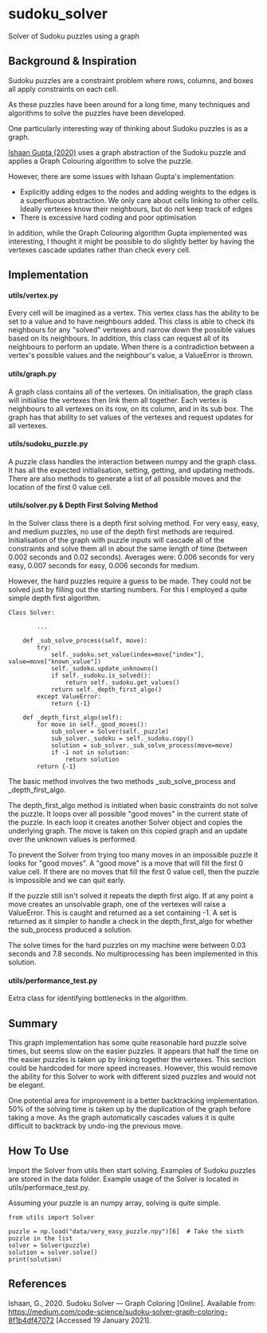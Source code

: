 # sudoku_solver
Solver of Sudoku puzzles using a graph

## Background & Inspiration

Sudoku puzzles are a constraint problem where rows, columns, and boxes all apply constraints on each cell.

As these puzzles have been around for a long time, many techniques and algorithms to solve the puzzles have been developed.

One particularly interesting way of thinking about Sudoku puzzles is as a graph.

[Ishaan Gupta (2020)](https://medium.com/code-science/sudoku-solver-graph-coloring-8f1b4df47072) 
uses a graph abstraction of the Sudoku puzzle and applies a Graph Colouring algorithm to solve the puzzle.

However, there are some issues with Ishaan Gupta's implementation:
- Explicitly adding edges to the nodes and adding weights to the edges is a superfluous abstraction. We only care about
    cells linking to other cells. Ideally vertexes know their neighbours, but do not keep track of edges
- There is excessive hard coding and poor optimisation

In addition, while the Graph Colouring algorithm Gupta implemented was interesting, I thought it might be possible
to do slightly better by having the vertexes cascade updates rather than check every cell.

## Implementation

#### utils/vertex.py
Every cell will be imagined as a vertex. This vertex class has the ability to be set to a value and to have 
neighbours added. This class is able to check its neighbours for any "solved" vertexes and narrow down 
the possible values based on its neighbours. In addition, this class can request all of its neighbours
to perform an update. When there is a contradiction between a vertex's possible values and the
neighbour's value, a ValueError is thrown.  

#### utils/graph.py
A graph class contains all of the vertexes. On initialisation, the graph class will initialise the vertexes
then link them all together. Each vertex is neighbours to all vertexes on its row, on its column, and in its 
sub box. The graph has that ability to set values of the vertexes and request updates for all vertexes.

#### utils/sudoku_puzzle.py
A puzzle class handles the interaction between numpy and the graph class. It has all the expected initialisation,
setting, getting, and updating methods. There are also methods to generate a list of all possible moves
and the location of the first 0 value cell.

#### utils/solver.py & Depth First Solving Method
In the Solver class there is a depth first solving method. For very easy, easy, and medium puzzles,
no use of the depth first methods are required. Initialisation of the graph with puzzle inputs will cascade
all of the constraints and solve them all in about the same length of time (between 0.002 seconds and 0.02 seconds).
Averages were: 0.006 seconds for very easy, 0.007 seconds for easy, 0.006 seconds for medium.

However, the hard puzzles require a guess to be made. They could not be solved just by filling out the starting 
numbers. For this I employed a quite simple depth first algorithm. 


    Class Solver:
    
            ...
    
        def _sub_solve_process(self, move):
            try:
                self._sudoku.set_value(index=move["index"], value=move["known_value"])
                self._sudoku.update_unknowns()
                if self._sudoku.is_solved():
                    return self._sudoku.get_values()
                return self._depth_first_algo()
            except ValueError:
                return {-1}
    
        def _depth_first_algo(self):
            for move in self._good_moves():
                sub_solver = Solver(self._puzzle)
                sub_solver._sudoku = self._sudoku.copy()
                solution = sub_solver._sub_solve_process(move=move)
                if -1 not in solution:
                    return solution
            return {-1}
        

The basic method involves the two methods _sub_solve_process and _depth_first_algo.

The depth_first_algo method is initiated when basic constraints do not solve the puzzle. It loops over all 
possible "good moves" in the current state of the puzzle. In each loop it creates another Solver object
and copies the underlying graph. The move is taken on this copied graph and an update over the unknown 
values is performed. 

To prevent the Solver from trying too many moves in an impossible puzzle it looks for "good moves". A "good move" 
is a move that will fill the first 0 value cell. If there are no moves that fill the first 0 value cell, then
the puzzle is impossible and we can quit early. 

If the puzzle still isn't solved it repeats the depth first algo. If at any point
a move creates an unsolvable graph, one of the vertexes will raise a ValueError. This is caught and 
returned as a set containing -1. A set is returned as it simpler to handle a check in the depth_first_algo 
for whether the sub_process produced a solution. 

The solve times for the hard puzzles on my machine were between 0.03 seconds and 7.8 seconds. No multiprocessing
has been implemented in this solution.

#### utils/performance_test.py
Extra class for identifying bottlenecks in the algorithm.

## Summary
This graph implementation has some quite reasonable hard puzzle solve times, but seems slow on the easier puzzles.
It appears that half the time on the easier puzzles is taken up by linking together the vertexes. This section
could be hardcoded for more speed increases. However, this would remove the ability for this Solver to work
with different sized puzzles and would not be elegant.

One potential area for improvement is a better backtracking implementation. 50% of the solving time is taken
up by the duplication of the  graph before taking a move. As the graph automatically cascades values it is 
quite difficult to backtrack by undo-ing the previous move.

## How To Use

Import the Solver from utils then start solving. Examples of Sudoku puzzles are stored in the data folder.
Example usage of the Solver is located in utils/performace_test.py.

Assuming your puzzle is an numpy array, solving is quite simple.

    from utils import Solver
    
    puzzle = np.load("data/very_easy_puzzle.npy")[6]  # Take the sixth puzzle in the list
    solver = Solver(puzzle)
    solution = solver.solve()
    print(solution)

## References

Ishaan, G., 2020. Sudoku Solver — Graph Coloring [Online]. Available from: https://medium.com/code-science/sudoku-solver-graph-coloring-8f1b4df47072 
[Accessed 19 January 2021].

